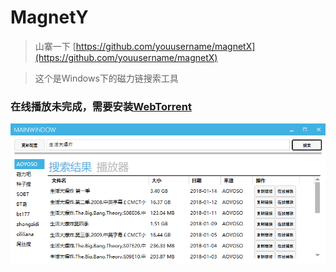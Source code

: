 # MagnetY

> 山寨一下 [https://github.com/youusername/magnetX](https://github.com/youusername/magnetX)

> 这个是Windows下的磁力链搜索工具

### 在线播放未完成，需要安装[WebTorrent](https://github.com/webtorrent/webtorrent)

![Screenshot](Screenshot.png)
